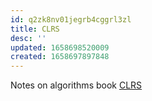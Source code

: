 ```yaml
---
id: q2zk8nv01jegrb4cggrl3zl
title: CLRS
desc: ''
updated: 1658698520009
created: 1658697897848
---
```

Notes on algorithms book [CLRS](https://github.com/ngocuong0105/algorithms/blob/main/Readings/Engineering/Introduction%20to%20Algorithms%20MIT.pdf)